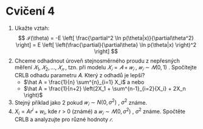 # Cvičení 4
1. Ukažte vztah: 
$$
ℐ(\theta) = -E \left[ \frac{\partial^2 \ln p(\theta|x)}{\partial\theta^2} \right] = E \left[ \left(\frac{\partial}{\partial\theta} \ln p(\theta|x) \right)^2 \right]
$$
2. Chceme odhadnout úroveň stejnosměrného proudu z nepřesných měření $𝑋_1, 𝑋_2, … , 𝑋_𝑛$ , tzn. při modelu $𝑋_𝑖 = 𝐴 + 𝑤_𝑖$ , $𝑤_𝑖\sim 𝑁(0,1)$ . Spočítejte CRLB odhadu parametru 𝐴. Který z odhadů je lepší? 
	-  $\hat A = \frac{1}{n} \sum^{n}_{i=1} X_i$ a nebo 
	- $\hat A = \frac{1}{n+2} \left(2X_1 + \sum^{n-1}_{i=2}{X_i} + 2X_n \right)$
4. Stejný příklad jako 2 pokud $𝑤_𝑖\sim N(0, \sigma^2)$ , $\sigma^2$ známe. 
5. $X_i = Ar^i + w_i$, kde 𝑟 > 0 (známé) a $𝑤_𝑖\sim 𝑁(0, \sigma^2)$ , $\sigma^2$ známe. Spočtěte CRLB a analyzujte pro různé hodnoty $𝑟$.